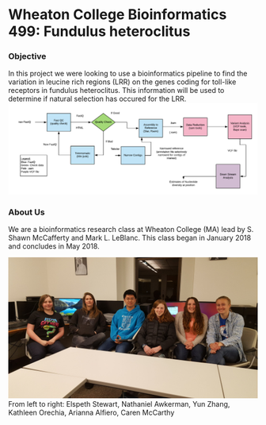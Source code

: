 # Wheaton College Bioinformatics 499: Fundulus heteroclitus

### Objective
In this project we were looking to use a bioinformatics pipeline to find the variation in leucine rich regions (LRR) on the genes coding for toll-like receptors in fundulus heteroclitus. This information will be used to determine if natural selection has occured for the LRR.
![Pipeline](https://github.com/yunzhang77/fundulus/blob/master/Materials/Bioinformatics%20Pipeline.png)

### About Us
We are a bioinformatics research class at Wheaton College (MA) lead by S. Shawn McCafferty and Mark L. LeBlanc. This class began in January 2018 and concludes in May 2018.

![Us](https://github.com/yunzhang77/fundulus/blob/master/Materials/bioinfogroup.jpg)
From left to right: Elspeth Stewart, Nathaniel Awkerman, Yun Zhang, Kathleen Orechia, Arianna Alfiero, Caren McCarthy
